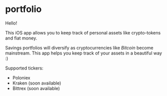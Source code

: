 # portfolio
Hello!

This iOS app allows you to keep track of personal assets like crypto-tokens and fiat money. 

Savings portfolios will diversify as cryptocurrencies like _Bitcoin_ become mainstream. This app helps you keep track of your assets in a beautiful way :)

Supported tickers:
- Poloniex
- Kraken (soon available)
- Bittrex (soon available)
